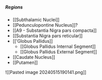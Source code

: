 ##### Regions
- [[Subthalamic Nuclei]]
- [[Pedunculopontine Nucleus]]?
- [[A9 - Substantia Nigra pars compacta]]
- [[Substantia Nigra pars reticular]]
- [['Globus Pallidus]]
	- [[Globus Pallidus Internal Segment]]
	- [[Globus Pallidus External Segment]]
- [[Caudate Nucleus]]
- [[Putamen]]

![[Pasted image 20240515190141.png]]